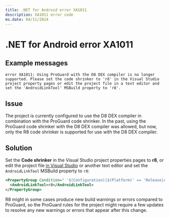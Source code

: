 ```yaml
---
title: .NET for Android error XA1011
description: XA1011 error code
ms.date: 04/11/2024
---
```

# .NET for Android error XA1011

## Example messages

```
error XA1011: Using ProGuard with the D8 DEX compiler is no longer supported. Please set the code shrinker to 'r8' in the Visual Studio project property pages or edit the project file in a text editor and set the 'AndroidLinkTool' MSBuild property to 'r8'.
```

## Issue

The project is currently configured to use the D8 DEX compiler in combination
with the ProGuard code shrinker.  In the past, using the ProGuard code shrinker
with the D8 DEX compiler was allowed, but now, only the R8 code shrinker is
supported for use with the D8 DEX compiler.

## Solution

Set the **Code shrinker** in the Visual Studio project properties pages to
**r8**, or edit the project file [in Visual Studio][edit-project-files] or
another text editor and set the `AndroidLinkTool` MSBuild property to `r8`:

```xml
<PropertyGroup Condition=" '$(Configuration)|$(Platform)' == 'Release|AnyCPU' ">
  <AndroidLinkTool>r8</AndroidLinkTool>
</PropertyGroup>
```

R8 might in some cases produce new build warnings or errors compared to
ProGuard, so the ProGuard rules for the project might require a few updates to
resolve any new warnings or errors that appear after this change.

[edit-project-files]: /visualstudio/msbuild/visual-studio-integration-msbuild#edit-project-files-in-visual-studio
